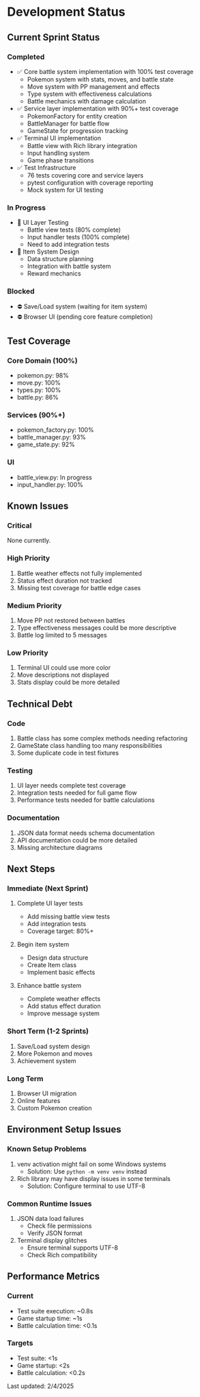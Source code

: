 # Development Status

## Current Sprint Status

### Completed
- ✅ Core battle system implementation with 100% test coverage
  - Pokemon system with stats, moves, and battle state
  - Move system with PP management and effects
  - Type system with effectiveness calculations
  - Battle mechanics with damage calculation
- ✅ Service layer implementation with 90%+ test coverage
  - PokemonFactory for entity creation
  - BattleManager for battle flow
  - GameState for progression tracking
- ✅ Terminal UI implementation
  - Battle view with Rich library integration
  - Input handling system
  - Game phase transitions
- ✅ Test Infrastructure
  - 76 tests covering core and service layers
  - pytest configuration with coverage reporting
  - Mock system for UI testing

### In Progress
- 🔄 UI Layer Testing
  - Battle view tests (80% complete)
  - Input handler tests (100% complete)
  - Need to add integration tests
- 🔄 Item System Design
  - Data structure planning
  - Integration with battle system
  - Reward mechanics

### Blocked
- ⛔ Save/Load system (waiting for item system)
- ⛔ Browser UI (pending core feature completion)

## Test Coverage

### Core Domain (100%)
- pokemon.py: 98%
- move.py: 100%
- types.py: 100%
- battle.py: 86%

### Services (90%+)
- pokemon_factory.py: 100%
- battle_manager.py: 93%
- game_state.py: 92%

### UI
- battle_view.py: In progress
- input_handler.py: 100%

## Known Issues

### Critical
None currently.

### High Priority
1. Battle weather effects not fully implemented
2. Status effect duration not tracked
3. Missing test coverage for battle edge cases

### Medium Priority
1. Move PP not restored between battles
2. Type effectiveness messages could be more descriptive
3. Battle log limited to 5 messages

### Low Priority
1. Terminal UI could use more color
2. Move descriptions not displayed
3. Stats display could be more detailed

## Technical Debt

### Code
1. Battle class has some complex methods needing refactoring
2. GameState class handling too many responsibilities
3. Some duplicate code in test fixtures

### Testing
1. UI layer needs complete test coverage
2. Integration tests needed for full game flow
3. Performance tests needed for battle calculations

### Documentation
1. JSON data format needs schema documentation
2. API documentation could be more detailed
3. Missing architecture diagrams

## Next Steps

### Immediate (Next Sprint)
1. Complete UI layer tests
   - Add missing battle view tests
   - Add integration tests
   - Coverage target: 80%+

2. Begin item system
   - Design data structure
   - Create Item class
   - Implement basic effects

3. Enhance battle system
   - Complete weather effects
   - Add status effect duration
   - Improve message system

### Short Term (1-2 Sprints)
1. Save/Load system design
2. More Pokemon and moves
3. Achievement system

### Long Term
1. Browser UI migration
2. Online features
3. Custom Pokemon creation

## Environment Setup Issues

### Known Setup Problems
1. venv activation might fail on some Windows systems
   - Solution: Use `python -m venv venv` instead
2. Rich library may have display issues in some terminals
   - Solution: Configure terminal to use UTF-8

### Common Runtime Issues
1. JSON data load failures
   - Check file permissions
   - Verify JSON format
2. Terminal display glitches
   - Ensure terminal supports UTF-8
   - Check Rich compatibility

## Performance Metrics

### Current
- Test suite execution: ~0.8s
- Game startup time: ~1s
- Battle calculation time: <0.1s

### Targets
- Test suite: <1s
- Game startup: <2s
- Battle calculation: <0.2s

Last updated: 2/4/2025
